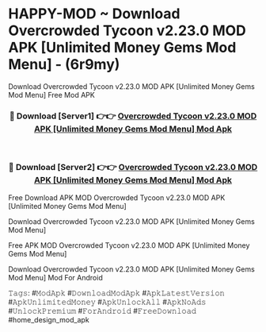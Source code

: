 # HAPPY-MOD ~ Download Overcrowded Tycoon v2.23.0 MOD APK [Unlimited Money Gems Mod Menu] - (6r9my)
Download Overcrowded Tycoon v2.23.0 MOD APK [Unlimited Money Gems Mod Menu] Free Mod APK

<div align="center">
<h3>🔴 Download [Server1] 👉👉 <a href="https://apk-comot.site?title=Overcrowded_Tycoon_v2.23.0_MOD_APK_[Unlimited_Money_Gems_Mod_Menu]">Overcrowded Tycoon v2.23.0 MOD APK [Unlimited Money Gems Mod Menu] Mod Apk</a></h3><br>

<h3>🔴 Download [Server2] 👉👉 <a href="https://apk-comot.site?title=Overcrowded_Tycoon_v2.23.0_MOD_APK_[Unlimited_Money_Gems_Mod_Menu]">Overcrowded Tycoon v2.23.0 MOD APK [Unlimited Money Gems Mod Menu] Mod Apk</a></h3>
</div>


Free Download APK MOD Overcrowded Tycoon v2.23.0 MOD APK [Unlimited Money Gems Mod Menu]

Download Overcrowded Tycoon v2.23.0 MOD APK [Unlimited Money Gems Mod Menu] 

Free APK MOD Overcrowded Tycoon v2.23.0 MOD APK [Unlimited Money Gems Mod Menu] 

Download Overcrowded Tycoon v2.23.0 MOD APK [Unlimited Money Gems Mod Menu] Mod For Android

𝚃𝚊𝚐𝚜: #𝙼𝚘𝚍𝙰𝚙𝚔 #𝙳𝚘𝚠𝚗𝚕𝚘𝚊𝚍𝙼𝚘𝚍𝙰𝚙𝚔 #𝙰𝚙𝚔𝙻𝚊𝚝𝚎𝚜𝚝𝚅𝚎𝚛𝚜𝚒𝚘𝚗 #𝙰𝚙𝚔𝚄𝚗𝚕𝚒𝚖𝚒𝚝𝚎𝚍𝙼𝚘𝚗𝚎𝚢 #𝙰𝚙𝚔𝚄𝚗𝚕𝚘𝚌𝚔𝙰𝚕𝚕 #𝙰𝚙𝚔𝙽𝚘𝙰𝚍𝚜 #𝚄𝚗𝚕𝚘𝚌𝚔𝙿𝚛𝚎𝚖𝚒𝚞𝚖 #𝙵𝚘𝚛𝙰𝚗𝚍𝚛𝚘𝚒𝚍 #𝙵𝚛𝚎𝚎𝙳𝚘𝚠𝚗𝚕𝚘𝚊𝚍 #home_design_mod_apk